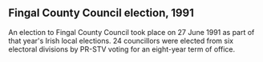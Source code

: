## Fingal County Council election, 1991

An election to Fingal County Council took place on 27 June 1991 as part of that year's Irish local elections. 24 councillors were elected from six electoral divisions by PR-STV voting for an eight-year term of office.